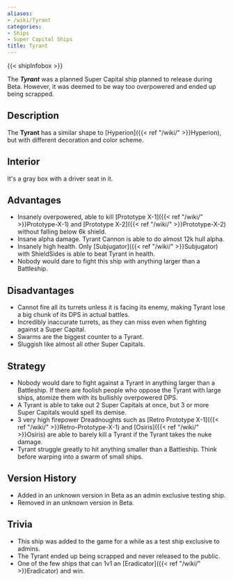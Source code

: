 ```yaml
---
aliases:
- /wiki/Tyrant
categories:
- Ships
- Super Capital Ships
title: Tyrant
---  
```


{{< shipInfobox >}} 

The **_Tyrant_** was a planned Super Capital ship planned to release during Beta. However, it was deemed to be way too overpowered and ended up being scrapped.

## Description

The **Tyrant** has a similar shape to [Hyperion]({{< ref "/wiki/" >}}Hyperion), but with different decoration and color scheme.

## Interior

It's a gray box with a driver seat in it.

## Advantages

- Insanely overpowered, able to kill [Prototype X-1]({{< ref "/wiki/" >}}Prototype-X-1) and [Prototype X-2]({{< ref "/wiki/" >}}Prototype-X-2) without falling below 6k shield.
- Insane alpha damage. Tyrant Cannon is able to do almost 12k hull alpha.
- Insanely high health. Only [Subjugator]({{< ref "/wiki/" >}}Subjugator) with ShieldSides is able to beat Tyrant in health.
- Nobody would dare to fight this ship with anything larger than a Battleship.

## Disadvantages

- Cannot fire all its turrets unless it is facing its enemy, making Tyrant lose a big chunk of its DPS in actual battles.
- Incredibly inaccurate turrets, as they can miss even when fighting against a Super Capital.
- Swarms are the biggest counter to a Tyrant.
- Sluggish like almost all other Super Capitals.

## Strategy

- Nobody would dare to fight against a Tyrant in anything larger than a Battleship. If there are foolish people who oppose the Tyrant with large ships, atomize them with its bullishly overpowered DPS.
- A Tyrant is able to take out 2 Super Capitals at once, but 3 or more Super Capitals would spell its demise.
- 3 very high firepower Dreadnoughts such as [Retro Prototype X-1]({{< ref "/wiki/" >}}Retro-Prototype-X-1) and [Osiris]({{< ref "/wiki/" >}}Osiris) are able to barely kill a Tyrant if the Tyrant takes the nuke damage.
- Tyrant struggle greatly to hit anything smaller than a Battleship. Think before warping into a swarm of small ships.

## Version History 

- Added in an unknown version in Beta as an admin exclusive testing ship.
- Removed in an unknown version in Beta.

## Trivia

- This ship was added to the game for a while as a test ship exclusive to admins.
- The Tyrant ended up being scrapped and never released to the public.
- One of the few ships that can 1v1 an [Eradicator]({{< ref "/wiki/" >}}Eradicator) and win.